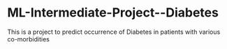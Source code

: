 # ML-Intermediate-Project--Diabetes
This is a project to predict occurrence of Diabetes in patients with various co-morbidities
